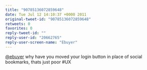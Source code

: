 ```yaml
---
title: "90785136072859648"
date: Tue Jul 12 14:10:37 +0000 2011
original-tweet-id: "90785136072859648"
retweets: 0
favorites: 0
reply-tweet-id: ""
reply-user-id: "20662765"
reply-user-screen-name: "Ebuyer"
---
```

<a href="https://twitter.com/ebuyer">@ebuyer</a> why have you moved your login button in place of social bookmarks, thats just poor #UX
